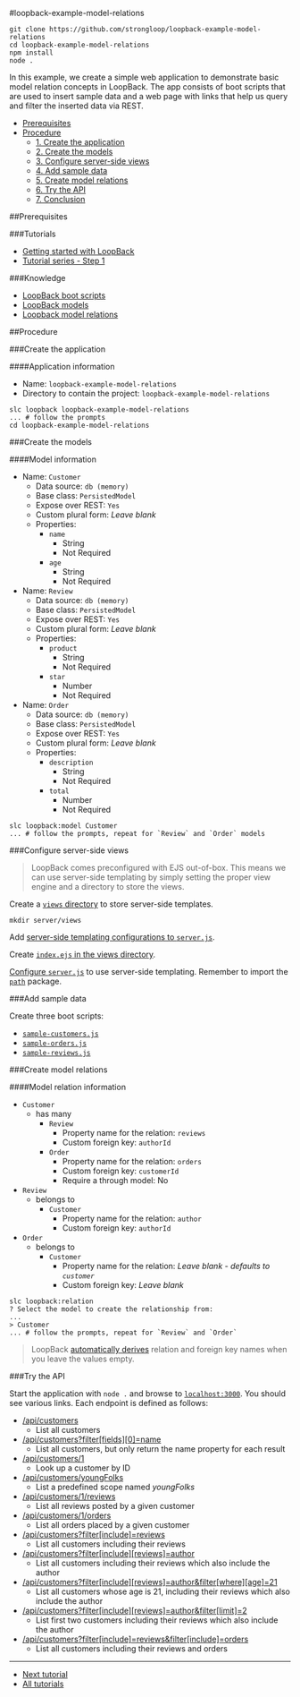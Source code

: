 #loopback-example-model-relations

```
git clone https://github.com/strongloop/loopback-example-model-relations
cd loopback-example-model-relations
npm install
node .
```

In this example, we create a simple web application to demonstrate basic model
relation concepts in LoopBack. The app consists of boot scripts that are used to
insert sample data and a web page with links that help us query and filter the
inserted data via REST.

- [Prerequisites](#prerequisites)
- [Procedure](#procedure)
  - [1. Create the application](#1-create-the-application)
  - [2. Create the models](#2-create-the-models)
  - [3. Configure server-side views](#3-configure-server-side-views)
  - [4. Add sample data](#4-add-sample-data)
  - [5. Create model relations](#5-create-model-relations)
  - [6. Try the API](#6-try-the-api)
  - [7. Conclusion](#7-conclusion)

##Prerequisites

###Tutorials

- [Getting started with LoopBack](https://github.com/strongloop/loopback-getting-started)
- [Tutorial series - Step 1](https://github.com/strongloop/loopback-example#step1)

###Knowledge

- [LoopBack boot scripts](http://docs.strongloop.com/display/LB/Defining+boot+scripts)
- [LoopBack models](http://docs.strongloop.com/display/LB/Defining+models)
- [Loopback model relations](http://docs.strongloop.com/display/LB/Define+model+relations)

##Procedure

###Create the application

####Application information

- Name: `loopback-example-model-relations`
- Directory to contain the project: `loopback-example-model-relations`

```
slc loopback loopback-example-model-relations
... # follow the prompts
cd loopback-example-model-relations
```

###Create the models

####Model information

- Name: `Customer`
  - Data source: `db (memory)`
  - Base class: `PersistedModel`
  - Expose over REST: `Yes`
  - Custom plural form: *Leave blank*
  - Properties:
    - `name`
      - String
      - Not Required
    - `age`
      - String
      - Not Required
- Name: `Review`
  - Data source: `db (memory)`
  - Base class: `PersistedModel`
  - Expose over REST: `Yes`
  - Custom plural form: *Leave blank*
  - Properties:
    - `product`
      - String
      - Not Required
    - `star`
      - Number
      - Not Required
- Name: `Order`
  - Data source: `db (memory)`
  - Base class: `PersistedModel`
  - Expose over REST: `Yes`
  - Custom plural form: *Leave blank*
  - Properties:
    - `description`
      - String
      - Not Required
    - `total`
      - Number
      - Not Required

```
slc loopback:model Customer
... # follow the prompts, repeat for `Review` and `Order` models
```

###Configure server-side views

> LoopBack comes preconfigured with EJS out-of-box. This means we can use
> server-side templating by simply setting the proper view engine and a
> directory to store the views.

Create a [`views` directory](/server/views) to store server-side templates.

```
mkdir server/views
```

Add [server-side templating configurations to `server.js`](/server/server.js#L11-L20).

Create [`index.ejs` in the views directory](/server/views/index.ejs).

[Configure `server.js`](/server/server.js#L11-L20) to use server-side
templating. Remember to import the [`path`](/server/server.js#L3) package.

###Add sample data

Create three boot scripts:

- [`sample-customers.js`](/server/boot/sample-customers.js)
- [`sample-orders.js`](/server/boot/sample-orders.js)
- [`sample-reviews.js`](/server/boot/sample-reviews.js)

###Create model relations

####Model relation information

- `Customer`
  - has many
    - `Review`
      - Property name for the relation: `reviews`
      - Custom foreign key: `authorId`
    - `Order`
      - Property name for the relation: `orders`
      - Custom foreign key: `customerId`
      - Require a through model: No
- `Review`
  - belongs to
    - `Customer`
      - Property name for the relation: `author`
      - Custom foreign key: `authorId`
- `Order`
  - belongs to
    - `Customer`
      - Property name for the relation: *Leave blank - defaults to `customer`*
      - Custom foreign key: *Leave blank*

```
slc loopback:relation
? Select the model to create the relationship from:
...
> Customer
... # follow the prompts, repeat for `Review` and `Order`
```

> LoopBack [automatically derives](http://docs.strongloop.com/display/LB/BelongsTo+relations#BelongsTorelations-Overview)
> relation and foreign key names when you leave the values empty.

###Try the API

Start the application with `node .` and browse to [`localhost:3000`][localhost].
You should see various links. Each endpoint is defined as follows:

- [/api/customers](http://localhost:3000/api/customers)
  - List all customers
- [/api/customers?filter[fields][0]=name](http://localhost:3000/api/customers?filter[fields][0]=name)
  - List all customers, but only return the name property for each result
- [/api/customers/1](http://localhost:3000/api/customers/1)
  - Look up a customer by ID
- [/api/customers/youngFolks](http://localhost:3000/api/customers/youngFolks)
  - List a predefined scope named *youngFolks*
- [/api/customers/1/reviews](http://localhost:3000/api/customers/1/reviews)
  - List all reviews posted by a given customer
- [/api/customers/1/orders](http://localhost:3000/api/customers/1/orders)
  - List all orders placed by a given customer
- [/api/customers?filter[include]=reviews](http://localhost:3000/api/customers?filter[include]=reviews)
  - List all customers including their reviews
- [/api/customers?filter[include][reviews]=author](http://localhost:3000/api/customers?filter[include][reviews]=author)
  - List all customers including their reviews which also include the author
- [/api/customers?filter[include][reviews]=author&filter[where][age]=21](http://localhost:3000/api/customers?filter[include][reviews]=author&filter[where][age]=21)
  - List all customers whose age is 21, including their reviews which also include the author
- [/api/customers?filter[include][reviews]=author&filter[limit]=2](http://localhost:3000/api/customers?filter[include][reviews]=author&filter[limit]=2)
  - List first two customers including their reviews which also include the author
- [/api/customers?filter[include]=reviews&filter[include]=orders](http://localhost:3000/api/customers?filter[include]=reviews&filter[include]=orders)
  - List all customers including their reviews and orders

---

- [Next tutorial][next-tutorial]
- [All tutorials][all-tutorials]

[all-tutorials]: https://github.com/strongloop/loopback-example
[localhost]: http://localhost:3000
[next-tutorial]: https://github.com/strongloop/loopback-example-app-logic

